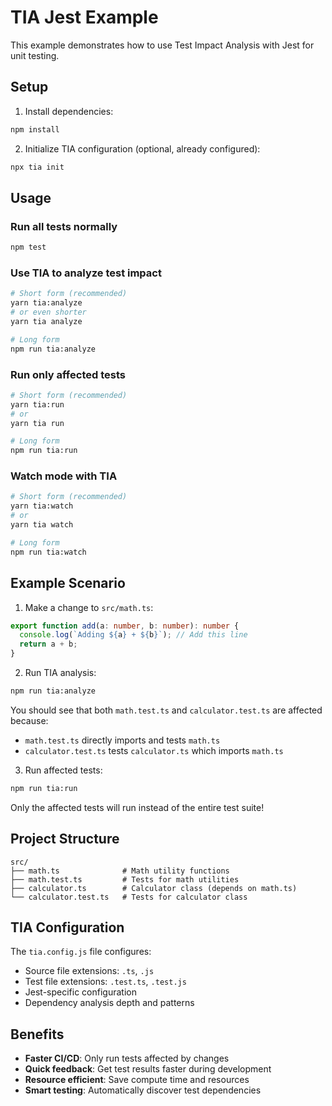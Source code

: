 # TIA Jest Example

This example demonstrates how to use Test Impact Analysis with Jest for unit testing.

## Setup

1. Install dependencies:
```bash
npm install
```

2. Initialize TIA configuration (optional, already configured):
```bash
npx tia init
```

## Usage

### Run all tests normally
```bash
npm test
```

### Use TIA to analyze test impact
```bash
# Short form (recommended)
yarn tia:analyze
# or even shorter
yarn tia analyze

# Long form
npm run tia:analyze
```

### Run only affected tests
```bash
# Short form (recommended)
yarn tia:run
# or
yarn tia run

# Long form  
npm run tia:run
```

### Watch mode with TIA
```bash
# Short form (recommended)
yarn tia:watch
# or
yarn tia watch

# Long form
npm run tia:watch
```

## Example Scenario

1. Make a change to `src/math.ts`:
```typescript
export function add(a: number, b: number): number {
  console.log(`Adding ${a} + ${b}`); // Add this line
  return a + b;
}
```

2. Run TIA analysis:
```bash
npm run tia:analyze
```

You should see that both `math.test.ts` and `calculator.test.ts` are affected because:
- `math.test.ts` directly imports and tests `math.ts`
- `calculator.test.ts` tests `calculator.ts` which imports `math.ts`

3. Run affected tests:
```bash
npm run tia:run
```

Only the affected tests will run instead of the entire test suite!

## Project Structure

```
src/
├── math.ts              # Math utility functions
├── math.test.ts         # Tests for math utilities
├── calculator.ts        # Calculator class (depends on math.ts)
└── calculator.test.ts   # Tests for calculator class
```

## TIA Configuration

The `tia.config.js` file configures:
- Source file extensions: `.ts`, `.js`
- Test file extensions: `.test.ts`, `.test.js`
- Jest-specific configuration
- Dependency analysis depth and patterns

## Benefits

- **Faster CI/CD**: Only run tests affected by changes
- **Quick feedback**: Get test results faster during development
- **Resource efficient**: Save compute time and resources
- **Smart testing**: Automatically discover test dependencies
